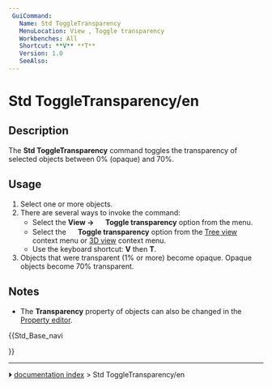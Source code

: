 ```yaml
---
 GuiCommand:
   Name: Std ToggleTransparency
   MenuLocation: View , Toggle transparency
   Workbenches: All
   Shortcut: **V** **T**
   Version: 1.0
   SeeAlso: 
---
```


# Std ToggleTransparency/en

## Description

The **Std ToggleTransparency** command toggles the transparency of selected objects between 0% (opaque) and 70%.

## Usage

1.  Select one or more objects.
2.  There are several ways to invoke the command:
    -   Select the **View → <img src="images/Std_ToggleTransparency.svg" width=16px> Toggle transparency** option from the menu.
    -   Select the **<img src="images/Std_ToggleTransparency.svg" width=16px> Toggle transparency** option from the [Tree view](Tree_view.md) context menu or [3D view](3D_view.md) context menu.
    -   Use the keyboard shortcut: **V** then **T**.
3.  Objects that were transparent (1% or more) become opaque. Opaque objects become 70% transparent.

## Notes

-   The **Transparency** property of objects can also be changed in the [Property editor](Property_editor.md).





{{Std_Base_navi

}}



---
⏵ [documentation index](../README.md) > Std ToggleTransparency/en
